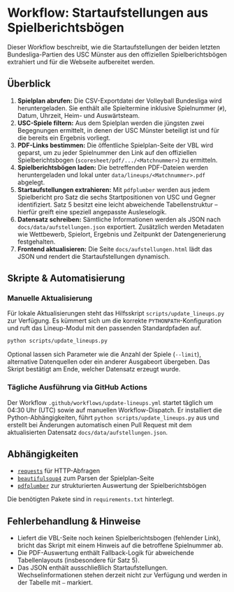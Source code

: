 # Workflow: Startaufstellungen aus Spielberichtsbögen

Dieser Workflow beschreibt, wie die Startaufstellungen der beiden letzten Bundesliga-Partien des USC Münster aus den offiziellen Spielberichtsbögen extrahiert und für die Webseite aufbereitet werden.

## Überblick

1. **Spielplan abrufen:** Die CSV-Exportdatei der Volleyball Bundesliga wird heruntergeladen. Sie enthält alle Spieltermine inklusive Spielnummer (`#`), Datum, Uhrzeit, Heim- und Auswärtsteam.
2. **USC-Spiele filtern:** Aus dem Spielplan werden die jüngsten zwei Begegnungen ermittelt, in denen der USC Münster beteiligt ist und für die bereits ein Ergebnis vorliegt.
3. **PDF-Links bestimmen:** Die öffentliche Spielplan-Seite der VBL wird geparst, um zu jeder Spielnummer den Link auf den offiziellen Spielberichtsbogen (`scoresheet/pdf/.../<Matchnummer>`) zu ermitteln.
4. **Spielberichtsbögen laden:** Die betreffenden PDF-Dateien werden heruntergeladen und lokal unter `data/lineups/<Matchnummer>.pdf` abgelegt.
5. **Startaufstellungen extrahieren:** Mit `pdfplumber` werden aus jedem Spielbericht pro Satz die sechs Startpositionen von USC und Gegner identifiziert. Satz 5 besitzt eine leicht abweichende Tabellenstruktur – hierfür greift eine speziell angepasste Ausleselogik.
6. **Datensatz schreiben:** Sämtliche Informationen werden als JSON nach `docs/data/aufstellungen.json` exportiert. Zusätzlich werden Metadaten wie Wettbewerb, Spielort, Ergebnis und Zeitpunkt der Datengenerierung festgehalten.
7. **Frontend aktualisieren:** Die Seite `docs/aufstellungen.html` lädt das JSON und rendert die Startaufstellungen dynamisch.

## Skripte & Automatisierung

### Manuelle Aktualisierung

Für lokale Aktualisierungen steht das Hilfsskript `scripts/update_lineups.py` zur Verfügung. Es kümmert sich um die korrekte `PYTHONPATH`-Konfiguration und ruft das Lineup-Modul mit den passenden Standardpfaden auf.

```bash
python scripts/update_lineups.py
```

Optional lassen sich Parameter wie die Anzahl der Spiele (`--limit`), alternative Datenquellen oder ein anderer Ausgabeort übergeben. Das Skript bestätigt am Ende, welcher Datensatz erzeugt wurde.

### Tägliche Ausführung via GitHub Actions

Der Workflow `.github/workflows/update-lineups.yml` startet täglich um 04:30 Uhr (UTC) sowie auf manuellen Workflow-Dispatch. Er installiert die Python-Abhängigkeiten, führt `python scripts/update_lineups.py` aus und erstellt bei Änderungen automatisch einen Pull Request mit dem aktualisierten Datensatz `docs/data/aufstellungen.json`.

## Abhängigkeiten

- [`requests`](https://pypi.org/project/requests/) für HTTP-Abfragen
- [`beautifulsoup4`](https://www.crummy.com/software/BeautifulSoup/) zum Parsen der Spielplan-Seite
- [`pdfplumber`](https://github.com/jsvine/pdfplumber) zur strukturierten Auswertung der Spielberichtsbögen

Die benötigten Pakete sind in `requirements.txt` hinterlegt.

## Fehlerbehandlung & Hinweise

- Liefert die VBL-Seite noch keinen Spielberichtsbogen (fehlender Link), bricht das Skript mit einem Hinweis auf die betroffene Spielnummer ab.
- Die PDF-Auswertung enthält Fallback-Logik für abweichende Tabellenlayouts (insbesondere für Satz 5).
- Das JSON enthält ausschließlich Startaufstellungen. Wechselinformationen stehen derzeit nicht zur Verfügung und werden in der Tabelle mit `–` markiert.

